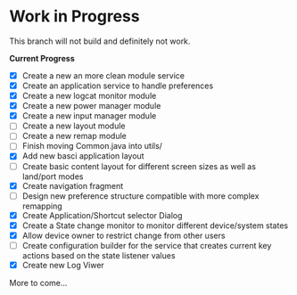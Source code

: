 Work in Progress
================

This branch will not build and definitely not work. 


**Current Progress**

- [x] Create a new an more clean module service  
- [x] Create an application service to handle preferences  
- [x] Create a new logcat monitor module  
- [x] Create a new power manager module  
- [x] Create a new input manager module  
- [ ] Create a new layout module  
- [ ] Create a new remap module  
- [ ] Finish moving Common.java into utils/  
- [x] Add new basci application layout  
- [ ] Create basic content layout for different screen sizes as well as land/port modes  
- [x] Create navigation fragment  
- [ ] Design new preference structure compatible with more complex remapping  
- [x] Create Application/Shortcut selector Dialog
- [x] Create a State change monitor to monitor different device/system states
- [x] Allow device owner to restrict change from other users  
- [ ] Create configuration builder for the service that creates current key actions based on the state listener values  
- [x] Create new Log Viwer

More to come...

